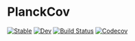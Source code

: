 # PlanckCov

[![Stable](https://img.shields.io/badge/docs-stable-blue.svg)](https://xzackli.github.io/PlanckCov.jl/stable)
[![Dev](https://img.shields.io/badge/docs-dev-blue.svg)](https://xzackli.github.io/PlanckCov.jl/dev)
[![Build Status](https://travis-ci.com/xzackli/PlanckCov.jl.svg?branch=master)](https://travis-ci.com/xzackli/PlanckCov.jl)
[![Codecov](https://codecov.io/gh/xzackli/PlanckCov.jl/branch/master/graph/badge.svg)](https://codecov.io/gh/xzackli/PlanckCov.jl)
